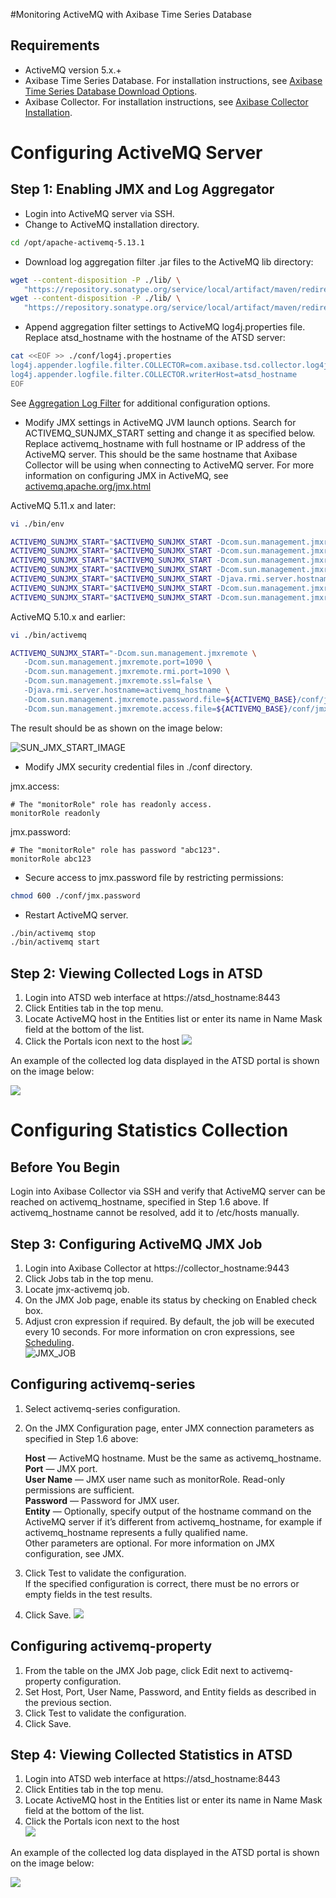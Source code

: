 #Monitoring ActiveMQ with Axibase Time Series Database
## Requirements

* ActiveMQ version 5.x.+
* Axibase Time Series Database. For installation instructions, see [Axibase Time Series Database Download Options](http://axibase.com/products/axibase-time-series-database/download-atsd/).
* Axibase Collector. For installation instructions, see [Axibase Collector Installation](http://axibase.com/products/axibase-time-series-database/writing-data/collector/axibase-collector-installation/).

# Configuring ActiveMQ Server

## Step 1: Enabling JMX and Log Aggregator

* Login into ActiveMQ server via SSH.
* Change to ActiveMQ installation directory.
```sh
cd /opt/apache-activemq-5.13.1
```
*  Download log aggregation filter .jar files to the ActiveMQ lib directory:

```sh
wget --content-disposition -P ./lib/ \
   "https://repository.sonatype.org/service/local/artifact/maven/redirect?r=central-proxy&g=com.axibase&a=aggregation-log-filter&v=LATEST"
wget --content-disposition -P ./lib/ \
   "https://repository.sonatype.org/service/local/artifact/maven/redirect?r=central-proxy&g=com.axibase&a=aggregation-log-filter-log4j&v=LATEST"
```
* Append aggregation filter settings to ActiveMQ log4j.properties file. Replace atsd_hostname with the hostname of the ATSD server:
```sh
cat <<EOF >> ./conf/log4j.properties
log4j.appender.logfile.filter.COLLECTOR=com.axibase.tsd.collector.log4j.Log4jCollector
log4j.appender.logfile.filter.COLLECTOR.writerHost=atsd_hostname
EOF
```
See [Aggregation Log Filter](https://github.com/axibase/aggregation-log-filter) for additional configuration options.
* Modify JMX settings in ActiveMQ JVM launch options.
Search for ACTIVEMQ_SUNJMX_START setting and change it as specified below.
Replace activemq_hostname with full hostname or IP address of the ActiveMQ server.
This should be the same hostname that Axibase Collector will be using when connecting to ActiveMQ server.
For more information on configuring JMX in ActiveMQ, see [activemq.apache.org/jmx.html](http://activemq.apache.org/jmx.html)

ActiveMQ 5.11.x and later:
```sh
vi ./bin/env
```
```sh
ACTIVEMQ_SUNJMX_START="$ACTIVEMQ_SUNJMX_START -Dcom.sun.management.jmxremote"
ACTIVEMQ_SUNJMX_START="$ACTIVEMQ_SUNJMX_START -Dcom.sun.management.jmxremote.port=1090"
ACTIVEMQ_SUNJMX_START="$ACTIVEMQ_SUNJMX_START -Dcom.sun.management.jmxremote.rmi.port=1090"
ACTIVEMQ_SUNJMX_START="$ACTIVEMQ_SUNJMX_START -Dcom.sun.management.jmxremote.ssl=false"
ACTIVEMQ_SUNJMX_START="$ACTIVEMQ_SUNJMX_START -Djava.rmi.server.hostname=activemq_hostname"
ACTIVEMQ_SUNJMX_START="$ACTIVEMQ_SUNJMX_START -Dcom.sun.management.jmxremote.password.file=${ACTIVEMQ_CONF}/jmx.password"
ACTIVEMQ_SUNJMX_START="$ACTIVEMQ_SUNJMX_START -Dcom.sun.management.jmxremote.access.file=${ACTIVEMQ_CONF}/jmx.access"
```
ActiveMQ 5.10.x and earlier:
```sh
vi ./bin/activemq
```
```sh
ACTIVEMQ_SUNJMX_START="-Dcom.sun.management.jmxremote \
   -Dcom.sun.management.jmxremote.port=1090 \
   -Dcom.sun.management.jmxremote.rmi.port=1090 \
   -Dcom.sun.management.jmxremote.ssl=false \
   -Djava.rmi.server.hostname=activemq_hostname \
   -Dcom.sun.management.jmxremote.password.file=${ACTIVEMQ_BASE}/conf/jmx.password \
   -Dcom.sun.management.jmxremote.access.file=${ACTIVEMQ_BASE}/conf/jmx.access"
```
The result should be as shown on the image below:

![SUN_JMX_START_IMAGE](https://axibase.com/wp-content/uploads/2016/03/very_new_screen.png)
* Modify JMX security credential files in ./conf directory.

jmx.access:
```
# The "monitorRole" role has readonly access.
monitorRole readonly
```
jmx.password:
```
# The "monitorRole" role has password "abc123".
monitorRole abc123
```

* Secure access to jmx.password file by restricting permissions: 
```sh
chmod 600 ./conf/jmx.password
```

* Restart ActiveMQ server.
```sh
./bin/activemq stop
./bin/activemq start
```

## Step 2: Viewing Collected Logs in ATSD

1. Login into ATSD web interface at https://atsd_hostname:8443
1. Click Entities tab in the top menu.
1. Locate ActiveMQ host in the Entities list or enter its name in Name Mask field at the bottom of the list.
1. Click the Portals icon next to the host
![](https://axibase.com/wp-content/uploads/2016/03/enitites_list_full.png)

An example of the collected log data displayed in the ATSD portal is shown on the image below:

![](https://axibase.com/wp-content/uploads/2016/03/logging_portal_example.png)

# Configuring Statistics Collection

## Before You Begin

Login into Axibase Collector via SSH and verify that ActiveMQ server can be reached on activemq_hostname, specified in Step 1.6 above.
If activemq_hostname cannot be resolved, add it to /etc/hosts manually.



## Step 3: Configuring ActiveMQ JMX Job

1. Login into Axibase Collector at https://collector_hostname:9443
1. Click Jobs tab in the top menu.
1. Locate jmx-activemq job.
1. On the JMX Job page, enable its status by checking on Enabled check box.
1. Adjust cron expression if required. By default, the job will be executed every 10 seconds. For more information on cron expressions, see [Scheduling](http://axibase.com/products/axibase-time-series-database/writing-data/collector/set_schedule/).  
![JMX_JOB](https://axibase.com/wp-content/uploads/2016/03/jmx_job_to_configuration.png)

## Configuring activemq-series

1. Select activemq-series configuration.
1. On the JMX Configuration page, enter JMX connection parameters as specified in Step 1.6 above:

   **Host** — ActiveMQ hostname. Must be the same as activemq_hostname.  
   **Port** — JMX port.  
   **User Name** — JMX user name such as monitorRole. Read-only permissions are sufficient.  
   **Password** — Password for JMX user.  
   **Entity** — Optionally, specify output of the hostname command on the ActiveMQ server if it’s different from activemq_hostname, for example if activemq_hostname represents a fully qualified name.  
Other parameters are optional. For more information on JMX configuration, see JMX.   

1. Click Test to validate the configuration.  
If the specified configuration is correct, there must be no errors or empty fields in the test results.
1. Click Save.
    ![](https://axibase.com/wp-content/uploads/2016/03/series_config_85.png)

## Configuring activemq-property

1. From the table on the JMX Job page, click Edit next to activemq-property configuration.
1. Set Host, Port, User Name, Password, and Entity fields as described in the previous section.
1. Click Test to validate the configuration.
1. Click Save.

## Step 4: Viewing Collected Statistics in ATSD


1. Login into ATSD web interface at https://atsd_hostname:8443
1. Click Entities tab in the top menu.
1. Locate ActiveMQ host in the Entities list or enter its name in Name Mask field at the bottom of the list.
1. Click the Portals icon next to the host  
![](https://axibase.com/wp-content/uploads/2016/03/enitites_list_full-450x132.png)

An example of the collected log data displayed in the ATSD portal is shown on the image below:

![](https://axibase.com/wp-content/uploads/2016/03/log_portal_example.png)
